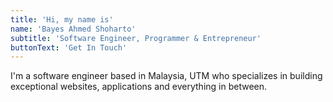 ```yaml
---
title: 'Hi, my name is'
name: 'Bayes Ahmed Shoharto'
subtitle: 'Software Engineer, Programmer & Entrepreneur'
buttonText: 'Get In Touch'
---
```



I'm a software engineer based in Malaysia, UTM who specializes in building exceptional websites, applications and everything in between.
